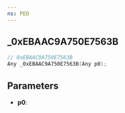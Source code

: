 ```yaml
---
ns: PED
---
```

## _0xEBAAC9A750E7563B

```c
// 0xEBAAC9A750E7563B
Any _0xEBAAC9A750E7563B(Any p0);
```

## Parameters
* **p0**:
